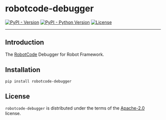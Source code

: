 # robotcode-debugger

[![PyPI - Version](https://img.shields.io/pypi/v/robotcode-debugger.svg)](https://pypi.org/project/robotcode-debugger)
[![PyPI - Python Version](https://img.shields.io/pypi/pyversions/robotcode-debugger.svg)](https://pypi.org/project/robotcode-debugger)
[![License](https://img.shields.io/github/license/robotcodedev/robotcode?style=flat&logo=apache)](https://github.com/robotcodedev/robotcode/blob/master/LICENSE.txt)

-----

## Introduction

The [RobotCode](https://robotcode.io) Debugger for Robot Framework.

## Installation

```console
pip install robotcode-debugger
```

## License

`robotcode-debugger` is distributed under the terms of the [Apache-2.0](https://spdx.org/licenses/Apache-2.0.html) license.
